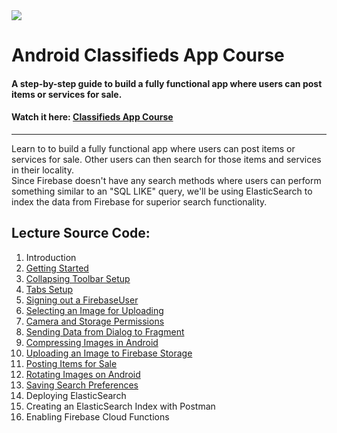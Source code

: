 <img class='header-img' src='https://s3.amazonaws.com/codingwithmitch-static-and-media/media/ForSale/Android+Classifieds+App.png' />

<h1>Android Classifieds App Course</h1>
<h4>A step-by-step guide to build a fully functional app where users can post items or services for sale.</h4>
<h4>Watch it here: <a href='https://codingwithmitch.com/courses/classifieds-app/' target='_blank'>Classifieds App Course</a></h4>
<hr>
<p>
Learn to to build a fully functional app where users can post items or services for sale. Other users can then search for those 
items and services in their locality. </br>
Since Firebase doesn't have any search methods where users can perform something similar to an "SQL LIKE" query, we'll be using
ElasticSearch to index the data from Firebase for superior search functionality.
</p> 
<h2>Lecture Source Code:</h2>
<ol>
<li>Introduction</li>

<li><a href='https://goo.gl/E7koEm'> Getting Started</a></li>

<li><a href='https://goo.gl/E8dhMM'> Collapsing Toolbar Setup</a></li>

<li><a href='https://goo.gl/F3JrQu'> Tabs Setup</a></li>

<li><a href='https://goo.gl/GpQWNK'> Signing out a FirebaseUser</a></li>

<li><a href='https://goo.gl/Ne6UFu'> Selecting an Image for Uploading</a></li>

<li><a href='https://goo.gl/GwumRM'> Camera and Storage Permissions</a></li>

<li><a href='https://goo.gl/D7sQ25'> Sending Data from Dialog to Fragment</a></li>

<li><a href='https://goo.gl/3zHm9b'> Compressing Images in Android</a></li>

<li><a href='https://goo.gl/HfZH7K'> Uploading an Image to Firebase Storage</a></li>

<li><a href='https://goo.gl/ZFWvwK'> Posting Items for Sale</a></li>

<li><a href='https://goo.gl/jLzPsS'> Rotating Images on Android</a></li>

<li><a href='https://goo.gl/M4EJ2m'> Saving Search Preferences</a></li>

<li> Deploying ElasticSearch</li>

<li> Creating an ElasticSearch Index with Postman</li>

<li> Enabling Firebase Cloud Functions</li>

</ol>
